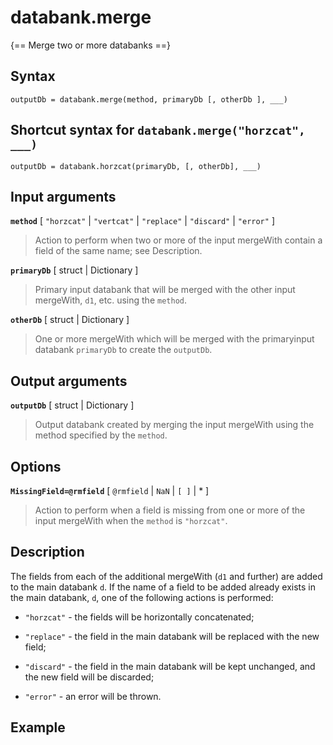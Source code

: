 # databank.merge

{== Merge two or more databanks ==}


## Syntax

    outputDb = databank.merge(method, primaryDb [, otherDb ], ___)


## Shortcut syntax for `databank.merge("horzcat", ___)`

    outputDb = databank.horzcat(primaryDb, [, otherDb], ___)


## Input arguments

__`method`__ [ `"horzcat"` | `"vertcat"` | `"replace"` | `"discard"` | `"error"` ] 
> 
> Action to perform when two or more of the input mergeWith contain a
> field of the same name; see Description.
> 

__`primaryDb`__ [ struct | Dictionary ] 
> 
> Primary input databank that will be merged with the other input
> mergeWith, `d1`, etc.  using the `method`.
> 

__`otherDb`__ [ struct | Dictionary ] 
> 
> One or more mergeWith which will be merged with the primaryinput databank
> `primaryDb` to create the `outputDb`.
> 

## Output arguments

__`outputDb`__ [ struct | Dictionary ] 
> 
> Output databank created by merging the input mergeWith using the
> method specified by the `method`.
> 

## Options

__`MissingField=@rmfield`__ [ `@rmfield` | `NaN` | `[ ]` | * ] 
> 
> Action to perform when a field is missing from one or more of the
> input mergeWith when the `method` is `"horzcat"`.
> 

## Description

The fields from each of the additional mergeWith (`d1` and further) are
added to the main databank `d`. If the name of a field to be added
already exists in the main databank, `d`, one of the following actions is
performed:

* `"horzcat"` - the fields will be horizontally concatenated;

* `"replace"` - the field in the main databank will be replaced with the
new field;

* `"discard"` - the field in the main databank will be kept unchanged, and
the new field will be discarded;

* `"error"` - an error will be thrown.


## Example


